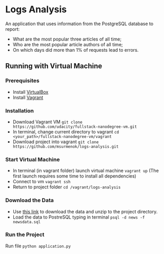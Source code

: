 # Logs Analysis
An application that uses information from the PostgreSQL database to report:
* What are the most popular three articles of all time;
* Who are the most popular article authors of all time;
* On which days did more than 1% of requests lead to errors.

## Running with Virtual Machine
### Prerequisites
* Install [VirtualBox](https://www.virtualbox.org/wiki/Downloads)
* Install [Vagrant](https://www.vagrantup.com/)

### Installation
* Download Vagrant VM
`git clone https://github.com/udacity/fullstack-nanodegree-vm.git`
* In terminal, change current directory to vagrant
`cd <your_path>/fullstack-nanodegree-vm/vagrant`
* Download project into vagrant
`git clone https://github.com/msurmenok/logs-analysis.git`

### Start Virtual Machine
* In terminal (in vagrant folder) launch virtual machine `vagrant up`
(The first launch requires some time to install all dependencies)
* Connect to vm `vagrant ssh`
* Return to project folder `cd /vagrant/logs-analysis`
### Download the Data
* Use [this link](https://d17h27t6h515a5.cloudfront.net/topher/2016/August/57b5f748_newsdata/newsdata.zip) to download the data and unzip to the project directory.
* Load the data to PostreSQL typing in terminal `psql -d news -f newsdata.sql`
### Run the Project
Run file `python application.py`